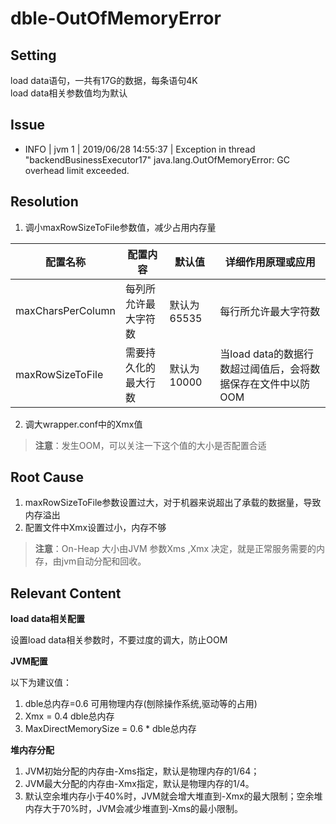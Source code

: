 # dble-OutOfMemoryError 

## Setting  

load data语句，一共有17G的数据，每条语句4K  
load data相关参数值均为默认 

## Issue
 - INFO | jvm 1 | 2019/06/28 14:55:37 | Exception in thread "backendBusinessExecutor17" java.lang.OutOfMemoryError: GC overhead limit exceeded. 

## Resolution  

1. 调小maxRowSizeToFile参数值，减少占用内存量

| 配置名称 | 配置内容 | 默认值 | 详细作用原理或应用 | 
| ---- | ---- | ---- | ----|
| maxCharsPerColumn | 每列所允许最⼤字符数 | 默认为65535 | 每⾏所允许最⼤字符数 |  
| maxRowSizeToFile | 需要持久化的最⼤⾏数 | 默认为10000 | 当load data的数据⾏数超过阈值后，会将数据保存在⽂件中以防OOM | 

2. 调大wrapper.conf中的Xmx值 
> **注意**：发生OOM，可以关注一下这个值的大小是否配置合适 

## Root Cause  

1. maxRowSizeToFile参数设置过大，对于机器来说超出了承载的数据量，导致内存溢出 
2. 配置文件中Xmx设置过小，内存不够 
>**注意**：On-Heap ⼤⼩由JVM 参数Xms ,Xmx 决定，就是正常服务需要的内存，由jvm⾃动分配和回收。 

## Relevant Content  

**load data相关配置**  

设置load data相关参数时，不要过度的调大，防止OOM  

**JVM配置**  

以下为建议值：  
1. dble总内存=0.6 可⽤物理内存(刨除操作系统,驱动等的占⽤) 
2. Xmx = 0.4 dble总内存 
3. MaxDirectMemorySize = 0.6 * dble总内存 

**堆内存分配**  

1. JVM初始分配的内存由-Xms指定，默认是物理内存的1/64； 
2. JVM最大分配的内存由-Xmx指定，默认是物理内存的1/4。 
3. 默认空余堆内存小于40%时，JVM就会增大堆直到-Xmx的最大限制；空余堆内存大于70%时，JVM会减少堆直到-Xms的最小限制。
